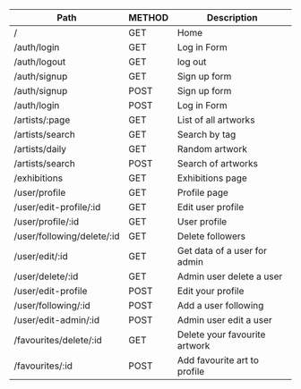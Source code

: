 | Path                       | METHOD | Description                   |
| -------------------------- | ------ | ----------------------------- |
| /                          | GET    | Home                          |
| /auth/login                | GET    | Log in Form                   |
| /auth/logout               | GET    | log out                       |
| /auth/signup               | GET    | Sign up form                  |
| /auth/signup               | POST   | Sign up form                  |
| /auth/login                | POST   | Log in Form                   |
| /artists/:page             | GET    | List of all artworks          |
| /artists/search            | GET    | Search by tag                 |
| /artists/daily             | GET    | Random artwork                |
| /artists/search            | POST   | Search of artworks            |
| /exhibitions               | GET    | Exhibitions page              |
| /user/profile              | GET    | Profile page                  |
| /user/edit-profile/:id     | GET    | Edit user profile             |
| /user/profile/:id          | GET    | User profile                  |
| /user/following/delete/:id | GET    | Delete followers              |
| /user/edit/:id             | GET    | Get data of a user for admin  |
| /user/delete/:id           | GET    | Admin user delete a user      |
| /user/edit-profile         | POST   | Edit your profile             |
| /user/following/:id        | POST   | Add a user following          |
| /user/edit-admin/:id       | POST   | Admin user edit a user        |
| /favourites/delete/:id     | GET    | Delete your favourite artwork |
| /favourites/:id            | POST   | Add favourite art to profile  |